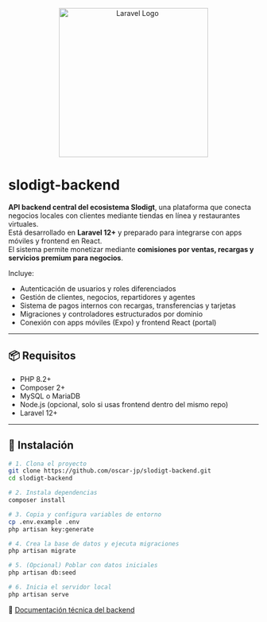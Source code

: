 <p align="center">
  <img src="https://raw.githubusercontent.com/laravel/art/master/logo-lockup/5%20SVG/2%20CMYK/1%20Full%20Color/laravel-logolockup-cmyk-red.svg" width="300" alt="Laravel Logo">
</p>

# slodigt-backend

**API backend central del ecosistema Slodigt**, una plataforma que conecta negocios locales con clientes mediante tiendas en línea y restaurantes virtuales.  
Está desarrollado en **Laravel 12+** y preparado para integrarse con apps móviles y frontend en React.  
El sistema permite monetizar mediante **comisiones por ventas, recargas y servicios premium para negocios**.

Incluye:
- Autenticación de usuarios y roles diferenciados
- Gestión de clientes, negocios, repartidores y agentes
- Sistema de pagos internos con recargas, transferencias y tarjetas
- Migraciones y controladores estructurados por dominio
- Conexión con apps móviles (Expo) y frontend React (portal)

---

## 📦 Requisitos

- PHP 8.2+
- Composer 2+
- MySQL o MariaDB
- Node.js (opcional, solo si usas frontend dentro del mismo repo)
- Laravel 12+

---

## 🚀 Instalación

```bash
# 1. Clona el proyecto
git clone https://github.com/oscar-jp/slodigt-backend.git
cd slodigt-backend

# 2. Instala dependencias
composer install

# 3. Copia y configura variables de entorno
cp .env.example .env
php artisan key:generate

# 4. Crea la base de datos y ejecuta migraciones
php artisan migrate

# 5. (Opcional) Poblar con datos iniciales
php artisan db:seed

# 6. Inicia el servidor local
php artisan serve
```

📘 [Documentación técnica del backend](./overview.md)
